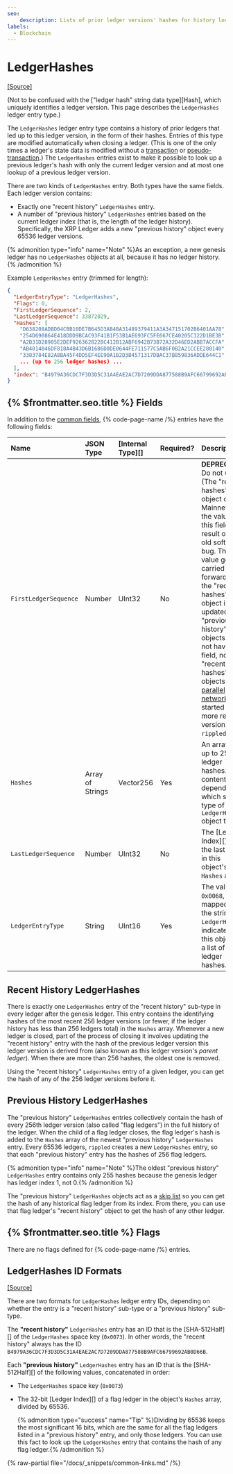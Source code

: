 ```yaml
---
seo:
    description: Lists of prior ledger versions' hashes for history lookup.
labels:
  - Blockchain
---
```

# LedgerHashes
[[Source]](https://github.com/XRPLF/rippled/blob/f64cf9187affd69650907d0d92e097eb29693945/include/xrpl/protocol/detail/ledger_entries.macro#L202-L206 "Source")

(Not to be confused with the ["ledger hash" string data type][Hash], which uniquely identifies a ledger version. This page describes the `LedgerHashes` ledger entry type.)

The `LedgerHashes` ledger entry type contains a history of prior ledgers that led up to this ledger version, in the form of their hashes. Entries of this type are modified automatically when closing a ledger. (This is one of the only times a ledger's state data is modified without a [transaction](../../../../concepts/transactions/index.md) or [pseudo-transaction](../../transactions/pseudo-transaction-types/pseudo-transaction-types.md).) The `LedgerHashes` entries exist to make it possible to look up a previous ledger's hash with only the current ledger version and at most one lookup of a previous ledger version.

There are two kinds of `LedgerHashes` entry. Both types have the same fields. Each ledger version contains:

- Exactly one "recent history" `LedgerHashes` entry.
- A number of "previous history" `LedgerHashes` entries based on the current ledger index (that is, the length of the ledger history). Specifically, the XRP Ledger adds a new "previous history" object every 65536 ledger versions.

{% admonition type="info" name="Note" %}As an exception, a new genesis ledger has no `LedgerHashes` objects at all, because it has no ledger history.{% /admonition %}

Example `LedgerHashes` entry (trimmed for length):

```json
{
  "LedgerEntryType": "LedgerHashes",
  "Flags": 0,
  "FirstLedgerSequence": 2,
  "LastLedgerSequence": 33872029,
  "Hashes": [
    "D638208ADBD04CBB10DE7B645D3AB4BA31489379411A3A347151702B6401AA78",
    "254D690864E418DDD9BCAC93F41B1F53B1AE693FC5FE667CE40205C322D1BE3B",
    "A2B31D28905E2DEF926362822BC412B12ABF6942B73B72A32D46ED2ABB7ACCFA",
    "AB4014846DF818A4B43D6B1686D0DE0644FE711577C5AB6F0B2A21CCEE280140",
    "3383784E82A8BA45F4DD5EF4EE90A1B2D3B4571317DBAC37B859836ADDE644C1",
    ... (up to 256 ledger hashes) ...
  ],
  "index": "B4979A36CDC7F3D3D5C31A4EAE2AC7D7209DDA877588B9AFC66799692AB0D66B"
}
```

## {% $frontmatter.seo.title %} Fields

In addition to the [common fields](../common-fields.md), {% code-page-name /%} entries have the following fields:

| Name                  | JSON Type        | [Internal Type][] | Required? | Description |
|:----------------------|:-----------------|:------------------|:----------|:------------|
| `FirstLedgerSequence` | Number           | UInt32            | No        | **DEPRECATED** Do not use. (The "recent hashes" object on Mainnet has the value `2` in this field as a result of an old software bug. That value gets carried forward as the "recent hashes" object is updated. New "previous history" objects do not have this field, nor do "recent hashes" objects in [parallel networks](../../../../concepts/networks-and-servers/parallel-networks.md) started with more recent versions of `rippled`.) |
| `Hashes`              | Array of Strings | Vector256         | Yes       | An array of up to 256 ledger hashes. The contents depend on which sub-type of `LedgerHashes` object this is. |
| `LastLedgerSequence`  | Number           | UInt32            | No        | The [Ledger Index][] of the last entry in this object's `Hashes` array. |
| `LedgerEntryType`     | String           | UInt16            | Yes       | The value `0x0068`, mapped to the string `LedgerHashes`, indicates that this object is a list of ledger hashes. |


## Recent History LedgerHashes

There is exactly one `LedgerHashes` entry of the "recent history" sub-type in every ledger after the genesis ledger. This entry contains the identifying hashes of the most recent 256 ledger versions (or fewer, if the ledger history has less than 256 ledgers total) in the `Hashes` array. Whenever a new ledger is closed, part of the process of closing it involves updating the "recent history" entry with the hash of the previous ledger version this ledger version is derived from (also known as this ledger version's _parent ledger_). When there are more than 256 hashes, the oldest one is removed.

Using the "recent history" `LedgerHashes` entry of a given ledger, you can get the hash of any of the 256 ledger versions before it.


## Previous History LedgerHashes

The "previous history" `LedgerHashes` entries collectively contain the hash of every 256th ledger version (also called "flag ledgers") in the full history of the ledger. When the child of a flag ledger closes, the flag ledger's hash is added to the `Hashes` array of the newest "previous history" `LedgerHashes` entry. Every 65536 ledgers, `rippled` creates a new `LedgerHashes` entry, so that each "previous history" entry has the hashes of 256 flag ledgers.

{% admonition type="info" name="Note" %}The oldest "previous history" `LedgerHashes` entry contains only 255 hashes because the genesis ledger has ledger index 1, not 0.{% /admonition %}

The "previous history" `LedgerHashes` objects act as a [skip list](https://en.wikipedia.org/wiki/Skip_list) so you can get the hash of any historical flag ledger from its index. From there, you can use that flag ledger's "recent history" object to get the hash of any other ledger.


## {% $frontmatter.seo.title %} Flags

There are no flags defined for {% code-page-name /%} entries.


## LedgerHashes ID Formats
[[Source]](https://github.com/XRPLF/rippled/blob/master/src/ripple/protocol/impl/Indexes.cpp#L26-L42)

There are two formats for `LedgerHashes` ledger entry IDs, depending on whether the entry is a "recent history" sub-type or a "previous history" sub-type.

The **"recent history"** `LedgerHashes` entry has an ID that is the [SHA-512Half][] of the `LedgerHashes` space key (`0x0073`). In other words, the "recent history" always has the ID `B4979A36CDC7F3D3D5C31A4EAE2AC7D7209DDA877588B9AFC66799692AB0D66B`.

Each **"previous history"** `LedgerHashes` entry has an ID that is the [SHA-512Half][] of the following values, concatenated in order:

- The `LedgerHashes` space key (`0x0073`)
- The 32-bit [Ledger Index][] of a flag ledger in the object's `Hashes` array, divided by 65536.

    {% admonition type="success" name="Tip" %}Dividing by 65536 keeps the most significant 16 bits, which are the same for all the flag ledgers listed in a "previous history" entry, and only those ledgers. You can use this fact to look up the `LedgerHashes` entry that contains the hash of any flag ledger.{% /admonition %}

{% raw-partial file="/docs/_snippets/common-links.md" /%}
